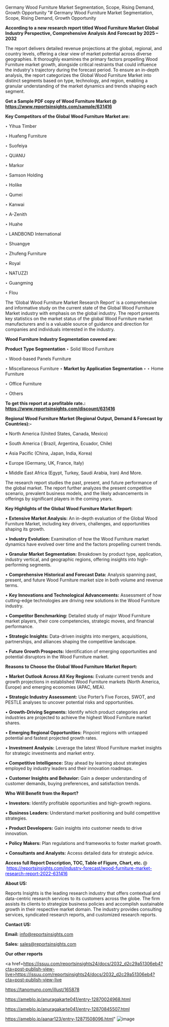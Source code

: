 Germany Wood Furniture Market Segmentation, Scope, Rising Demand, Growth Opportunity 
"# Germany Wood Furniture Market Segmentation, Scope, Rising Demand, Growth Opportunity 

<strong>According to a new research report titled Wood Furniture Market Global Industry Perspective, Comprehensive Analysis And Forecast by 2025 – 2032</strong>

The report delivers detailed revenue projections at the global, regional, and country levels, offering a clear view of market potential across diverse geographies. It thoroughly examines the primary factors propelling Wood Furniture market growth, alongside critical restraints that could influence the industry's trajectory during the forecast period. To ensure an in-depth analysis, the report categorizes the Global Wood Furniture Market into distinct segments based on type, technology, and region, enabling a granular understanding of the market dynamics and trends shaping each segment.

<strong>Get a Sample PDF copy of Wood Furniture Market </strong><strong>@<a href=https://www.reportsinsights.com/sample/631416 style=color:#0000ff;> https://www.reportsinsights.com/sample/631416</a></strong></font>

<strong>Key Competitors of the Global Wood Furniture Market are:</strong>

‣ Yihua Timber

‣ Huafeng Furniture

‣ Suofeiya

‣ QUANU

‣ Markor

‣ Samson Holding

‣ Holike

‣ Qumei

‣ Kanwai

‣ A-Zenith

‣ Huahe

‣ LANDBOND International

‣ Shuangye

‣ Zhufeng Furniture

‣ Royal

‣ NATUZZI

‣ Guangming

‣ Flou

The ‘Global Wood Furniture Market Research Report’ is a comprehensive and informative study on the current state of the Global Wood Furniture Market industry with emphasis on the global industry. The report presents key statistics on the market status of the global Wood Furniture market manufacturers and is a valuable source of guidance and direction for companies and individuals interested in the industry.

<strong>Wood Furniture Industry Segmentation covered are:</strong>

<strong>Product Type Segmentation</strong>
‣
Solid Wood Furniture

‣ Wood-based Panels Furniture

‣ Miscellaneous Furniture
‣ 
<strong>Market by Application Segmentation</strong>
‣
‣  Home Furniture

‣ Office Furniture

‣ Others

<strong>To get this report at a profitable rate.: <a href=https://www.reportsinsights.com/discount/631416 style=color:#0000ff;>https://www.reportsinsights.com/discount/631416</a></strong></font>

<strong>Regional Wood Furniture Market (Regional Output, Demand &amp; Forecast by Countries):-</strong>

• North America (United States, Canada, Mexico)

• South America ( Brazil, Argentina, Ecuador, Chile)

• Asia Pacific (China, Japan, India, Korea)

• Europe (Germany, UK, France, Italy)

• Middle East Africa (Egypt, Turkey, Saudi Arabia, Iran) And More.

The research report studies the past, present, and future performance of the global market. The report further analyzes the present competitive scenario, prevalent business models, and the likely advancements in offerings by significant players in the coming years.

<strong>Key Highlights of the Global Wood Furniture Market Report:</strong>

• <strong>Extensive Market Analysis:</strong> An in-depth evaluation of the Global Wood Furniture Market, including key drivers, challenges, and opportunities shaping its growth.

• <strong>Industry Evolution:</strong> Examination of how the Wood Furniture market dynamics have evolved over time and the factors propelling current trends.

• <strong>Granular Market Segmentation:</strong> Breakdown by product type, application, industry vertical, and geographic regions, offering insights into high-performing segments.

• <strong>Comprehensive Historical and Forecast Data:</strong> Analysis spanning past, present, and future Wood Furniture market size in both volume and revenue terms.

• <strong>Key Innovations and Technological Advancements:</strong> Assessment of how cutting-edge technologies are driving new solutions in the Wood Furniture industry.

• <strong>Competitor Benchmarking:</strong> Detailed study of major Wood Furniture market players, their core competencies, strategic moves, and financial performance.

• <strong>Strategic Insights:</strong> Data-driven insights into mergers, acquisitions, partnerships, and alliances shaping the competitive landscape.

• <strong>Future Growth Prospects:</strong> Identification of emerging opportunities and potential disruptors in the Wood Furniture market.

<strong>Reasons to Choose the Global Wood Furniture Market Report:</strong>

• <strong>Market Outlook Across All Key Regions:</strong> Evaluate current trends and growth projections in established Wood Furniture markets (North America, Europe) and emerging economies (APAC, MEA).

• <strong>Strategic Industry Assessment:</strong> Use Porter’s Five Forces, SWOT, and PESTLE analyses to uncover potential risks and opportunities.

• <strong>Growth-Driving Segments:</strong> Identify which product categories and industries are projected to achieve the highest Wood Furniture market shares.

• <strong>Emerging Regional Opportunities:</strong> Pinpoint regions with untapped potential and fastest projected growth rates.

• <strong>Investment Analysis:</strong> Leverage the latest Wood Furniture market insights for strategic investments and market entry.

• <strong>Competitive Intelligence:</strong> Stay ahead by learning about strategies employed by industry leaders and their innovation roadmaps.

• <strong>Customer Insights and Behavior:</strong> Gain a deeper understanding of customer demands, buying preferences, and satisfaction trends.

<strong>Who Will Benefit from the Report?</strong>

• <strong>Investors:</strong> Identify profitable opportunities and high-growth regions.

• <strong>Business Leaders:</strong> Understand market positioning and build competitive strategies.

• <strong>Product Developers:</strong> Gain insights into customer needs to drive innovation.

• <strong>Policy Makers:</strong> Plan regulations and frameworks to foster market growth.

• <strong>Consultants and Analysts:</strong> Access detailed data for strategic advice.
</ul>
<strong>Access full Report Description, TOC, Table of Figure, Chart, etc. </strong>@  <a href=https://reportsinsights.com/industry-forecast/wood-furniture-market-research-report-2022-631416 style=color:#0000ff;>https://reportsinsights.com/industry-forecast/wood-furniture-market-research-report-2022-631416</a></font>

<strong><strong>About US</strong>:</strong>

Reports Insights is the leading research industry that offers contextual and data-centric research services to its customers across the globe. The firm assists its clients to strategize business policies and accomplish sustainable growth in their respective market domain. The industry provides consulting services, syndicated research reports, and customized research reports.

<strong>Contact US:</strong>

<p class=""""><b>Email:</b> <a href=mailto:info@reportsinsights.com>info@reportsinsights.com</a></p>
<p class=""""><b>Sales:</b> <a href=mailto:sales@reportsinsights.com>sales@reportsinsights.com</a></p>

<strong>Our other reports</strong>

<a href=https://issuu.com/reportsinsights24/docs/2032_d2c29a51306eb4?cta=post-publish-view-live>https://issuu.com/reportsinsights24/docs/2032_d2c29a51306eb4?cta=post-publish-view-live</a>

<a href=https://tanomuno.com/illust/165878>https://tanomuno.com/illust/165878</a>

<a href=https://ameblo.jp/anuragakarte041/entry-12870024968.html>https://ameblo.jp/anuragakarte041/entry-12870024968.html</a>

<a href=https://ameblo.jp/anuragakarte041/entry-12870845507.html>https://ameblo.jp/anuragakarte041/entry-12870845507.html</a>

<a href=https://ameblo.jp/aanar123/entry-12871508096.html>https://ameblo.jp/aanar123/entry-12871508096.html</a>"
![image](https://github.com/user-attachments/assets/0441b488-2cc3-48ed-9017-22b139ef6ca8)
